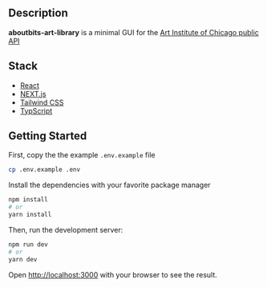 ## Description

**aboutbits-art-library** is a minimal GUI for the [Art Institute of Chicago public API](https://api.artic.edu/docs/)

## Stack

* [React](https://react.dev/)
* [NEXT.js](https://nextjs.org/)
* [Tailwind CSS](https://tailwindcss.com/)
* [TypScript](https://www.typescriptlang.org/)

## Getting Started

First, copy the the example `.env.example` file
```bash
cp .env.example .env
```

Install the dependencies with your favorite package manager

```bash
npm install
# or
yarn install
```

Then, run the development server:

```bash
npm run dev
# or
yarn dev
```

Open [http://localhost:3000](http://localhost:3000) with your browser to see the result.

